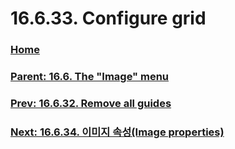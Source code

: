 # 16.6.33. Configure grid

### [Home](./00-home.md)
### [Parent: 16.6. The "Image" menu](./16-06-00-the-image-menu.md)
### [Prev: 16.6.32. Remove all guides](./16-06-32-remove-all-guides.md)
### [Next: 16.6.34. 이미지 속성(Image properties)](./16-06-34-image-properties.md)
